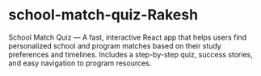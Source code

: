 # school-match-quiz-Rakesh
School Match Quiz — A fast, interactive React app that helps users find personalized school and program matches based on their study preferences and timelines. Includes a step-by-step quiz, success stories, and easy navigation to program resources.
